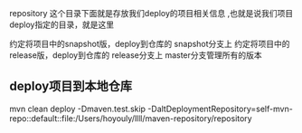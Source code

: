  repository  这个目录下面就是存放我们deploy的项目相关信息 ,也就是说我们项目deploy指定的目录，就是这里



约定将项目中的snapshot版，deploy到仓库的 snapshot分支上
约定将项目中的release版，deploy到仓库的 release分支上
master分支管理所有的版本



## deploy项目到本地仓库
mvn clean deploy -Dmaven.test.skip  -DaltDeploymentRepository=self-mvn-repo::default::file:/Users/hoyouly/llll/maven-repository/repository

